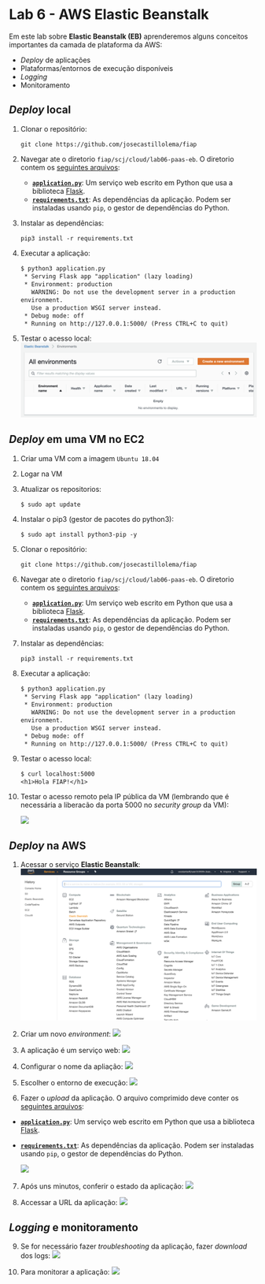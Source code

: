 # Lab 6 - AWS Elastic Beanstalk

Em este lab sobre **Elastic Beanstalk (EB)** aprenderemos alguns conceitos importantes da camada de plataforma da AWS:
 - *Deploy* de aplicações
 - Plataformas/entornos de execução disponíveis
 - *Logging*
 - Monitoramento

## *Deploy* local

1. Clonar o repositório:
    ```
    git clone https://github.com/josecastillolema/fiap
    ```
    
2. Navegar ate o diretorio `fiap/scj/cloud/lab06-paas-eb`. O diretorio contem os [seguintes arquivos](lab06-paas-eb):
    - [**`application.py`**](lab06-paas-eb/application.py): Um serviço web escrito em Python que usa a biblioteca [Flask](https://flask.palletsprojects.com/en/1.1.x/).
    - [**`requirements.txt`**](lab06-paas-eb/requirements.txt): As dependências da aplicação. Podem ser instaladas usando `pip`, o gestor de dependências do Python.
 
3. Instalar as dependências:
    ```
    pip3 install -r requirements.txt
    ```
    
4. Executar a aplicação:
    ```
    $ python3 application.py
     * Serving Flask app "application" (lazy loading)
     * Environment: production
       WARNING: Do not use the development server in a production environment.
       Use a production WSGI server instead.
     * Debug mode: off
     * Running on http://127.0.0.1:5000/ (Press CTRL+C to quit)
    ```

5. Testar o acesso local:
   ![](img/eb1.png)
   
## *Deploy* em uma VM no EC2

1. Criar uma VM com a imagem `Ubuntu 18.04`

2. Logar na VM

3. Atualizar os repositorios:
    ```
    $ sudo apt update
    ```
    
4. Instalar o pip3 (gestor de pacotes do python3):
    ```
    $ sudo apt install python3-pip -y
    ```

5. Clonar o repositório:
    ```
    git clone https://github.com/josecastillolema/fiap
    ```
    
6. Navegar ate o diretorio `fiap/scj/cloud/lab06-paas-eb`. O diretorio contem os [seguintes arquivos](lab06-paas-eb):
    - [**`application.py`**](lab06-paas-eb/application.py): Um serviço web escrito em Python que usa a biblioteca [Flask](https://flask.palletsprojects.com/en/1.1.x/).
    - [**`requirements.txt`**](lab06-paas-eb/requirements.txt): As dependências da aplicação. Podem ser instaladas usando `pip`, o gestor de dependências do Python.
 
7. Instalar as dependências:
    ```
    pip3 install -r requirements.txt
    ```
    
8. Executar a aplicação:
    ```
    $ python3 application.py
     * Serving Flask app "application" (lazy loading)
     * Environment: production
       WARNING: Do not use the development server in a production environment.
       Use a production WSGI server instead.
     * Debug mode: off
     * Running on http://127.0.0.1:5000/ (Press CTRL+C to quit)
    ```

9. Testar o acesso local:
    ```
    $ curl localhost:5000
    <h1>Hola FIAP!</h1>
    ```

5. Testar o acesso remoto pela IP pública da VM (lembrando que é necessária a liberacão da porta 5000 no *security group* da VM):

   ![](/mob/cloud/img/eb10.png)

## *Deploy* na AWS
 
1. Acessar o serviço **Elastic Beanstalk**:
   ![](img/eb0.png)

2. Criar um novo *environment*:
   ![](/mob/cloud/img/eb1.png)

3. A aplicação é um serviço web:
   ![](/mob/cloud/img/eb2.png)
   
4. Configurar o nome da apliação:
   ![](/mob/cloud/img/eb3.png)

5. Escolher o entorno de execução:
   ![](/mob/cloud/img/eb4.png)
   
6. Fazer o *upload* da aplicação. O arquivo comprimido deve conter os [seguintes arquivos](lab06-paas-eb):
 - [**`application.py`**](lab06-paas-eb/application.py): Um serviço web escrito em Python que usa a biblioteca [Flask](https://flask.palletsprojects.com/en/1.1.x/).
 - [**`requirements.txt`**](lab06-paas-eb/requirements.txt): As dependências da aplicação. Podem ser instaladas usando `pip`, o gestor de dependências do Python.
 
   ![](/mob/cloud/img/eb5.png)

7. Após uns minutos, conferir o estado da aplicação:
   ![](/mob/cloud/img/eb6.png)

8. Accessar a URL da aplicação:
   ![](/mob/cloud/img/eb7.png)

## *Logging* e monitoramento

9. Se for necessário fazer *troubleshooting* da aplicação, fazer *download* dos logs:
   ![](/mob/cloud/img/eb8.png)

10. Para monitorar a aplicação:
   ![](/mob/cloud/img/eb9.png)

